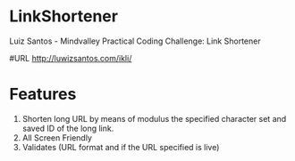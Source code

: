 # LinkShortener
Luiz Santos - Mindvalley Practical Coding Challenge: Link Shortener

#URL
http://luwizsantos.com/ikli/

# Features
1) Shorten long URL by means of modulus the specified character set and saved ID of the long link. <br />
2) All Screen Friendly <br />
3) Validates (URL format and if the URL specified is live)
